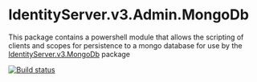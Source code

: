 # IdentityServer.v3.Admin.MongoDb

This package contains a powershell module that allows the scripting of clients and scopes for persistence to a mongo database for use by the [IdentityServer.v3.MongoDb](https://github.com/jageall/IdentityServer.v3.MongoDb) package

[![Build status](https://ci.appveyor.com/api/projects/status/4j4ow3qti3wwgk7u/branch/master?svg=true)](https://ci.appveyor.com/project/jageall/identityserver-v3-adminmodule/branch/master)
